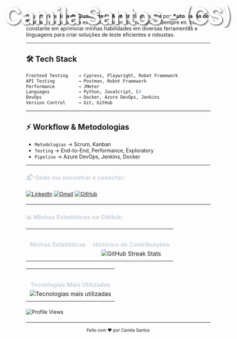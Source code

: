 <div style="position: relative; display: inline-block; width: 100%;">
  <div style="position: absolute; top: 50%; left: 50%; transform: translate(-50%, -50%); color: white; font-size: 2.2em; font-weight: bold; text-shadow: 2px 2px 4px rgba(0,0,0,0.7); white-space: nowrap;">
    <h1>Camila Santos - (CS)</h1>
  </div>
</div>

Sou uma **Analista de Qualidade / QA Tester** apaixonada por **Automação de Testes** e por garantir a excelência de produtos digitais. Sempre em busca constante em aprimorar minhas habilidades em diversas ferramentas e linguagens para criar soluções de teste eficientes e robustas. 

---

## 🛠️ Tech Stack

```python
Frontend Testing    → Cypress, Playwright, Robot Framework
API Testing         → Postman, Robot Framework  
Performance         → JMeter
Languages           → Python, JavaScript, C#
DevOps              → Docker, Azure DevOps, Jenkins
Version Control     → Git, GitHub
```
---

## ⚡ Workflow & Metodologias  

- `Metodologias` → Scrum, Kanban
- `Testing` → End-to-End, Performance, Exploratory
- `Pipeline` → Azure DevOps, Jenkins, Docker

---

<h3 style="color: #c9d1d9;">📬 Onde me encontrar e conectar:</h3>

<p style="margin-top: 20px; margin-bottom: 20px; text-align: left;">
  <a href="https://www.linkedin.com/in/SEU_USUARIO_LINKEDIN/" target="_blank"><img src="https://img.shields.io/badge/LinkedIn-0077B5?style=for-the-badge&logo=linkedin&logoColor=white" alt="LinkedIn"></a> <a href="mailto:SEU_EMAIL@gmail.com"><img src="https://img.shields.io/badge/Gmail-D14836?style=for-the-badge&logo=gmail&logoColor=white" alt="Gmail"></a> <a href="https://github.com/CamilaSantos" target="_blank"><img src="https://img.shields.io/badge/GitHub-100000?style=for-the-badge&logo=github&logoColor=white" alt="GitHub"></a></p>

---
<h3 style="color: #c9d1d9;">📊 Minhas Estatísticas no GitHub:</h3>

<table style="width:100%; border-collapse: collapse; border-spacing: 0;">
  <tr>
    <td style="padding: 10px; text-align: center; vertical-align: top; border: 0;">
      <h4 style="color: #c9d1d9; margin-bottom: 5px;">Minhas Estatísticas</h4>
    </td>
    <td style="padding: 10px; text-align: center; vertical-align: top; border: none;">
      <h4 style="color: #c9d1d9; margin-bottom: 5px;">Histórico de Contribuições</h4>
      <img src="https://github-readme-streak-stats.herokuapp.com/?user=CamilaSantos&theme=carbonfox&hide_border=true" alt="GitHub Streak Stats" style="max-width: 100%; height: auto;">
    </td>
  </tr>
</table>

<table style="width:100%; border-collapse: collapse; border-spacing: 0; margin-top: 20px;">
  <tr>
    <td style="padding: 10px; text-align: center; vertical-align: top; border: none;">
      <h4 style="color: #c9d1d9; margin-bottom: 5px;">Tecnologias Mais Utilizadas</h4>
      <img src="https://github-readme-stats.vercel.app/api/top-langs/?username=CamilaSantos&layout=pie&theme=one_dark_pro&hide_border=true&hide_title=true" alt="Tecnologias mais utilizadas" style="max-width: 100%; height: auto;">
    </td>
  </tr>
</table>

<p style="margin-top: 20px; margin-bottom: 20px; text-align: left;">
  <img src="https://komarev.com/ghpvc/?username=CamilaSantos&color=blueviolet&style=for-the-badge" alt="Profile Views">
</p>

---
<div align="center">
  <small>Feito com ❤️ por Camila Santos</small>
</div>
